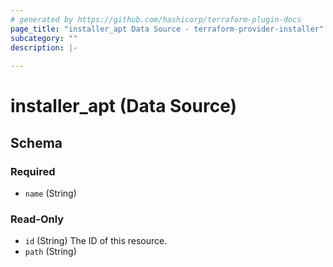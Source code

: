 ```yaml
---
# generated by https://github.com/hashicorp/terraform-plugin-docs
page_title: "installer_apt Data Source - terraform-provider-installer"
subcategory: ""
description: |-
  
---
```


# installer_apt (Data Source)





<!-- schema generated by tfplugindocs -->
## Schema

### Required

- `name` (String)

### Read-Only

- `id` (String) The ID of this resource.
- `path` (String)


